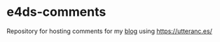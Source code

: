 # e4ds-comments
Repository for hosting comments for my [blog](https://engineeringfordatascience.com/) using https://utteranc.es/
